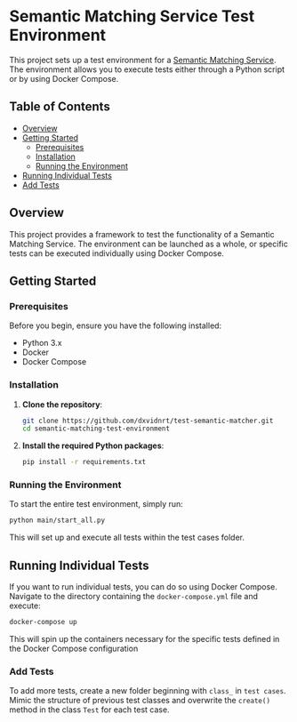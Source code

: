 # Semantic Matching Service Test Environment

This project sets up a test environment for a [Semantic Matching Service](https://github.com/s-heppner/python-semantic-matcher). The environment allows you to execute tests either through a Python script or by using Docker Compose.

## Table of Contents

- [Overview](#overview)
- [Getting Started](#getting-started)
  - [Prerequisites](#prerequisites)
  - [Installation](#installation)
  - [Running the Environment](#running-the-environment)
- [Running Individual Tests](#running-individual-tests)
- [Add Tests](#add-tests)

## Overview

This project provides a framework to test the functionality of a Semantic Matching Service. The environment can be launched as a whole, or specific tests can be executed individually using Docker Compose.

## Getting Started

### Prerequisites

Before you begin, ensure you have the following installed:

- Python 3.x
- Docker
- Docker Compose

### Installation

1. **Clone the repository**:
   ```bash
   git clone https://github.com/dxvidnrt/test-semantic-matcher.git
   cd semantic-matching-test-environment
   ```

2. **Install the required Python packages**:
   ```bash
   pip install -r requirements.txt
   ```

### Running the Environment

To start the entire test environment, simply run:
```bash
python main/start_all.py
```

This will set up and execute all tests within the test cases folder.

## Running Individual Tests

If you want to run individual tests, you can do so using Docker Compose. Navigate to the directory containing the `docker-compose.yml` file and execute:
```bash
docker-compose up
```

This will spin up the containers necessary for the specific tests defined in the Docker Compose configuration

### Add Tests

To add more tests, create a new folder beginning with `class_` in `test cases`. Mimic the structure of previous test classes and overwrite the `create()` method in the class `Test` for each test case.
